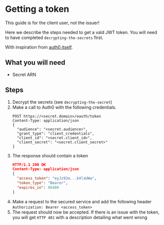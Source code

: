 # Getting a token

This guide is for the client user, not the issuer!

Here we describe the steps needed to get a vald JWT token. You will need to have completed `decrypting-the-secrets` first.

With inspiration from [auth0 itself](https://auth0.com/blog/using-m2m-authorization/).

## What you will need

- Secret ARN 

## Steps

1. Decrypt the secrets
    (see `decrypting-the-secret`)
2. Make a call to Auth0 with the following credentials.
    ```http request
    POST https://<secret.domain>/oauth/token
    Content-Type: application/json
    {
      "audience": "<secret.audience>",
      "grant_type": "client_credentials",
      "client_id": "<secret.client_id>",
      "client_secret": "<secret.client_secret>"
    }
    ```
3. The response should contain a token
    ```json
    HTTP/1.1 200 OK
    Content-Type: application/json
    {
      "access_token": "eyJz93a...k4laUWw",
      "token_type": "Bearer",
      "expires_in": 86400
    }

    ```
4. Make a request to the secured service and add the following header
    `Authorization: Bearer <access_token>`
5. The request should now be accepted. If there is an issue with the token, you will get `HTTP 401` with a description detailing what went wrong
